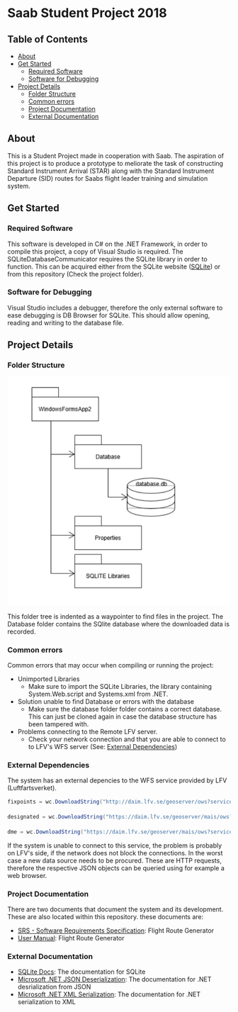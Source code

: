 # Saab Student Project 2018
## Table of Contents
* [About](#About)
* [Get Started](#Get-Started)
    * [Required Software](#Required-Software)
    * [Software for Debugging](#Software-for-Debugging)
* [Project Details](#Project-Details)
    * [Folder Structure](#Folder-Structure)
    * [Common errors](#Common-errors)
    * [Project Documentation](#Project-Documentation)
    * [External Documentation](#External-Documentation)
## About
This is a Student Project made in cooperation with Saab. The aspiration of this project is to produce a prototype to meliorate the task of constructing Standard Instrument Arrival (STAR) along with the Standard Instrument Departure (SID) routes for Saabs flight leader training and simulation system.
## Get Started
### Required Software
This software is developed in C# on the .NET Framework, in order to compile this project, a copy of Visual Studio is required. The SQLiteDatabaseCommunicator requires the SQLite library in order to function. This can be acquired either from the SQLite website ([SQLite](https://sqlite.org/)) or from this repository (Check the project folder).
### Software for Debugging
Visual Studio includes a debugger, therefore the only external software to ease debugging is DB Browser for SQLite. This should allow opening, reading and writing to the database file.
## Project Details
### Folder Structure
![Folder Diagram](/Diagrams/Folders.PNG)

This folder tree is indented as a waypointer to find files in the project. The Database folder contains the SQlite database where the downloaded data is recorded. 
### Common errors
Common errors that may occur when compiling or running the project:
* Unimported Libraries
    * Make sure to import the SQLite Libraries, the library containing System.Web.script and Systems.xml from .NET.
* Solution unable to find Database or errors with the database
    * Make sure the database folder folder contains a correct database. This can just be cloned again in case the database structure has been tampered with.
* Problems connecting to the Remote LFV server.
    * Check your network connection and that you are able to connect to to LFV's WFS server (See: [External Dependencies](#External-Dependencies))
### External Dependencies
The system has an external depencies to the WFS service provided by LFV (Luftfartsverket).
```` C#
fixpoints = wc.DownloadString("http://daim.lfv.se/geoserver/ows?service=WFS&version=1.0.0&request=GetFeature&typeName=mais%3AWPT&outputFormat=json&name=test");

designated = wc.DownloadString("https://daim.lfv.se/geoserver/mais/ows?service=WFS&version=1.0.0&request=GetFeature&typeName=mais:DNPT&outputFormat=application%2Fjson");

dme = wc.DownloadString("https://daim.lfv.se/geoserver/mais/ows?service=WFS&version=1.0.0&request=GetFeature&typeName=mais:DME&outputFormat=application%2Fjson");
````
If the system is unable to connect to this service, the problem is probably on LFV's side, if the network does not block the connections. In the worst case a new data source needs to be procured. These are HTTP requests, therefore the respective JSON objects can be queried using for example a web browser.
### Project Documentation
There are two documents that document the system and its development. These are also located within this repository.
these documents are:

* [SRS - Software Requirements Specification](/docs/SRS_Flight_Route_Generator.pdf): Flight Route Generator
* [User Manual](/docs/Manual_Flight_Route_Generator.pdf): Flight Route Generator
### External Documentation
 * [SQLite Docs](https://sqlite.org/docs.html): The documentation for SQLite
 * [Microsoft .NET JSON Deserialization](https://docs.microsoft.com/en-us/dotnet/api/system.web.script.serialization.javascriptserializer.deserialize?view=netframework-4.7.2): The documentation for .NET desrialization from JSON
 * [Microsoft .NET XML Serialization](https://docs.microsoft.com/en-us/dotnet/api/system.xml.serialization?view=netframework-4.7.2): The documentation for .NET serialization to XML


